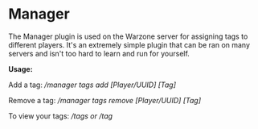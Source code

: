 # Manager

The Manager plugin is used on the Warzone server for assigning tags to different players. It's an extremely simple plugin that can be ran on many servers and isn't too hard to learn and run for yourself.

**Usage:**

Add a tag: */manager tags add [Player/UUID] [Tag]*

Remove a tag: */manager tags remove [Player/UUID] [Tag]*

To view your tags: */tags or /tag*
